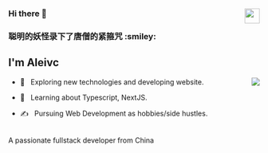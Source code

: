### Hi there 👋 <img align="right" src="https://media.giphy.com/media/WUlplcMpOCEmTGBtBW/giphy.gif" width="30">
<h3>聪明的妖怪录下了唐僧的紧箍咒 :smiley:</h3>
<h2> I'm Aleivc </h2>  
<img align="right" src="https://aleivc-others.oss-cn-beijing.aliyuncs.com/developer.png?Expires=1620168510&OSSAccessKeyId=TMP.3KgYAEZHfPbQCtED3ZLgQfhcbGZuDLauYVxSP48nfEjurkdwG8uBvMjtGC9N2jopuzDkgD8dErGDzatsTtq2tDwtxVAtWd&Signature=G76feQ8HDlG87ZukVzdEmQp0Hrc%3D" />  

- 🤔 &nbsp; Exploring new technologies and developing website.


- 🌱 &nbsp; Learning about Typescript, NextJS.  


- ✍️ &nbsp; Pursuing Web Development as hobbies/side hustles.





<br />
A passionate fullstack developer from China
